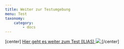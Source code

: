 ```yaml
---
title: Weiter zur Testumgebung
menu: Test
taxonomy:
    category:
        - docs
---
```

[center]
<a href="https://ilias.opengeoedu.de/ilias/goto.php?target=tst_112&client_id=opengeoedu" markdown="1" target="_blank">Hier geht es weiter zum Test (ILIAS)
![](/images/test.png?resize=200,200)
</a>
[/center]
